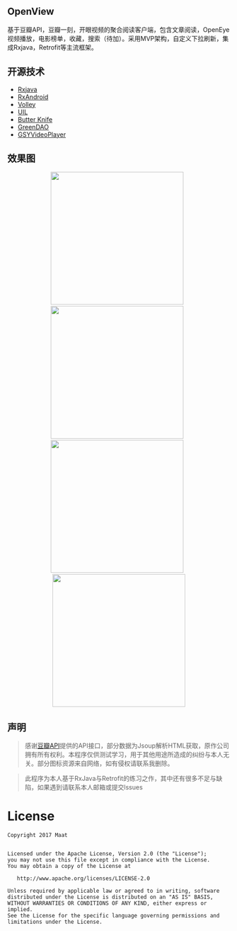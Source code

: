 ## OpenView

基于豆瓣API，豆瓣一刻，开眼视频的聚合阅读客户端，包含文章阅读，OpenEye视频播放，电影榜单，收藏，搜索（待加）。采用MVP架构，自定义下拉刷新，集成Rxjava，Retrofit等主流框架。

## 开源技术

- [Rxjava](https://github.com/ReactiveX/RxJava)
- [RxAndroid](https://github.com/ReactiveX/RxAndroid)
- [Volley](https://github.com/square/retrofit)
- [UIL](https://github.com/bumptech/glide)
- [Butter Knife](https://github.com/JakeWharton/butterknife)
- [GreenDAO](https://github.com/greenrobot/greenDAO)
- [GSYVideoPlayer](https://github.com/androidok/GSYVideoPlayer)

## 效果图
<center class="half">
    <img src="http://wx4.sinaimg.cn/mw690/6ab241dbgy1ffofv2gbvij20w01hc148.jpg" width="300"/>
    <img src="http://wx4.sinaimg.cn/mw690/6ab241dbgy1ffofv23p4qj20w01hcgyl.jpg" width="300"/>
    <img src="http://wx4.sinaimg.cn/mw690/6ab241dbgy1ffofv0td6hj20w01hcdsy.jpg" width="300"/>
    <img src="http://wx4.sinaimg.cn/mw690/6ab241dbgy1ffofv25bspj20w01hcth8.jpg" width="300"/>
</center>

## 声明

> 感谢[豆瓣API](https://developers.douban.com/wiki/?title=api_v2)提供的API接口，部分数据为Jsoup解析HTML获取，原作公司拥有所有权利。本程序仅供测试学习，用于其他用途所造成的纠纷与本人无关。部分图标资源来自网络，如有侵权请联系我删除。

> 此程序为本人基于RxJava与Retrofit的练习之作，其中还有很多不足与缺陷，如果遇到请联系本人邮箱或提交lssues



# License

```
Copyright 2017 Maat


Licensed under the Apache License, Version 2.0 (the "License");
you may not use this file except in compliance with the License.
You may obtain a copy of the License at

   http://www.apache.org/licenses/LICENSE-2.0

Unless required by applicable law or agreed to in writing, software
distributed under the License is distributed on an "AS IS" BASIS,
WITHOUT WARRANTIES OR CONDITIONS OF ANY KIND, either express or implied.
See the License for the specific language governing permissions and
limitations under the License.
```

